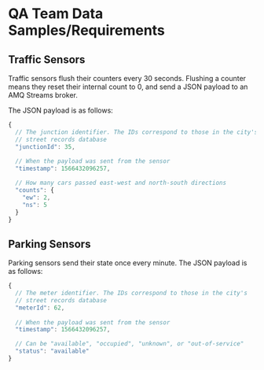 # QA Team Data Samples/Requirements

## Traffic Sensors

Traffic sensors flush their counters every 30 seconds. Flushing a counter means
they reset their internal count to 0, and send a JSON payload to an AMQ Streams
broker. 

The JSON payload is as follows:

```js
{
  // The junction identifier. The IDs correspond to those in the city's
  // street records database
  "junctionId": 35,
  
  // When the payload was sent from the sensor
  "timestamp": 1566432096257,

  // How many cars passed east-west and north-south directions
  "counts": {
    "ew": 2,
    "ns": 5
  }
}
```

## Parking Sensors

Parking sensors send their state once every minute. The JSON payload is as
follows:

```js
{
  // The meter identifier. The IDs correspond to those in the city's
  // street records database
  "meterId": 62,
  
  // When the payload was sent from the sensor
  "timestamp": 1566432096257,

  // Can be "available", "occupied", "unknown", or "out-of-service"
  "status": "available"
}
```
